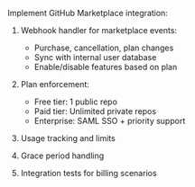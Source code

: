 Implement GitHub Marketplace integration:

1. Webhook handler for marketplace events:
   - Purchase, cancellation, plan changes
   - Sync with internal user database
   - Enable/disable features based on plan

2. Plan enforcement:
   - Free tier: 1 public repo
   - Paid tier: Unlimited private repos
   - Enterprise: SAML SSO + priority support

3. Usage tracking and limits
4. Grace period handling
5. Integration tests for billing scenarios